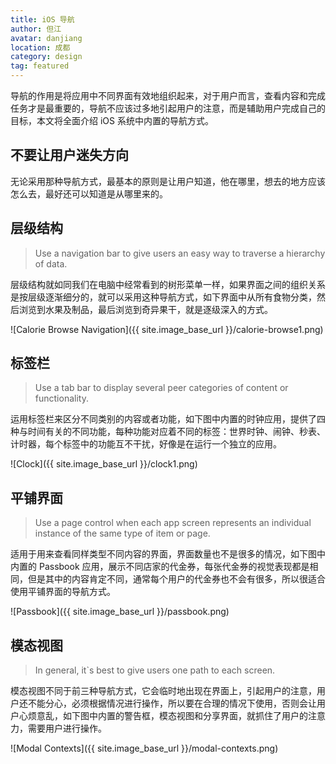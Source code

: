 ```yaml
---
title: iOS 导航
author: 但江
avatar: danjiang
location: 成都 
category: design
tag: featured
---
```


导航的作用是将应用中不同界面有效地组织起来，对于用户而言，查看内容和完成任务才是最重要的，导航不应该过多地引起用户的注意，而是辅助用户完成自己的目标，本文将全面介绍 iOS 系统中内置的导航方式。

## 不要让用户迷失方向

无论采用那种导航方式，最基本的原则是让用户知道，他在哪里，想去的地方应该怎么去，最好还可以知道是从哪里来的。

## 层级结构

> Use a navigation bar to give users an easy way to traverse a hierarchy of data.

层级结构就如同我们在电脑中经常看到的树形菜单一样，如果界面之间的组织关系是按层级逐渐细分的，就可以采用这种导航方式，如下界面中从所有食物分类，然后浏览到水果及制品，最后浏览到奇异果干，就是逐级深入的方式。

![Calorie Browse Navigation]({{ site.image_base_url }}/calorie-browse1.png)

## 标签栏

> Use a tab bar to display several peer categories of content or functionality.

运用标签栏来区分不同类别的内容或者功能，如下图中内置的时钟应用，提供了四种与时间有关的不同功能，每种功能对应着不同的标签：世界时钟、闹钟、秒表、计时器，每个标签中的功能互不干扰，好像是在运行一个独立的应用。

![Clock]({{ site.image_base_url }}/clock1.png)

## 平铺界面

> Use a page control when each app screen represents an individual instance of the same type of item or page.

适用于用来查看同样类型不同内容的界面，界面数量也不是很多的情况，如下图中内置的 Passbook 应用，展示不同店家的代金券，每张代金券的视觉表现都是相同，但是其中的内容肯定不同，通常每个用户的代金券也不会有很多，所以很适合使用平铺界面的导航方式。

![Passbook]({{ site.image_base_url }}/passbook.png)

## 模态视图

> In general, it`s best to give users one path to each screen.

模态视图不同于前三种导航方式，它会临时地出现在界面上，引起用户的注意，用户还不能分心，必须根据情况进行操作，所以要在合理的情况下使用，否则会让用户心烦意乱，如下图中内置的警告框，模态视图和分享界面，就抓住了用户的注意力，需要用户进行操作。

![Modal Contexts]({{ site.image_base_url }}/modal-contexts.png)
